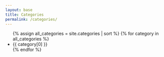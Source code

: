 ```yaml
---
layout: base
title: Categories
permalink: /categories/
---
```

<ul>
  {% assign all_categories = site.categories | sort %}
  {% for category in all_categories %}
    <li>{{ category[0] }}</li>
  {% endfor %}
</ul>